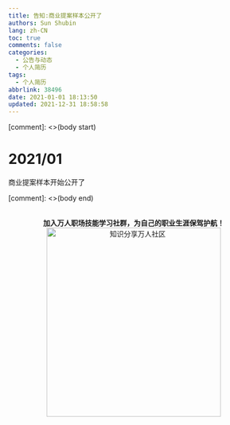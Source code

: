 ```yaml
---
title: 告知:商业提案样本公开了
authors: Sun Shubin
lang: zh-CN
toc: true
comments: false
categories:
  - 公告与动态
  - 个人简历
tags:
  - 个人简历
abbrlink: 38496
date: 2021-01-01 18:13:50
updated: 2021-12-31 18:58:58
---
```


[comment]: <>(body start)

# 2021/01
商业提案样本开始公开了




<!--more-->    

[comment]: <>(body end)


<br>

<center>
<b>加入万人职场技能学习社群，为自己的职业生涯保驾护航！</b>

<br>

 <img src="https://SB-HITECH.github.io/img/dingding/dingding-circle-learning.jpg" width = "350" height = "380" alt="知识分享万人社区" align=center />

</center>

